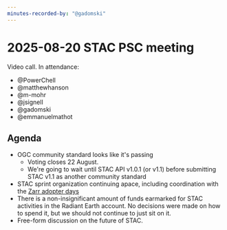 ```yaml
---
minutes-recorded-by: "@gadomski"
---
```


# 2025-08-20 STAC PSC meeting

Video call.
In attendance:

- @PowerChell
- @matthewhanson
- @m-mohr
- @jsignell
- @gadomski
- @emmanuelmathot

## Agenda

- OGC community standard looks like it's passing
  - Voting closes 22 August.
  - We're going to wait until STAC API v1.0.1 (or v1.1) before submitting STAC v1.1 as another community standard
- STAC sprint organization continuing apace, including coordination with the [Zarr adopter days](https://discourse.pangeo.io/t/join-us-for-zarr-adopter-days-on-october-16-17-in-rome-italy/5356)
- There is a non-insignificant amount of funds earmarked for STAC activities in the Radiant Earth account.
  No decisions were made on how to spend it, but we should not continue to just sit on it.
- Free-form discussion on the future of STAC.
